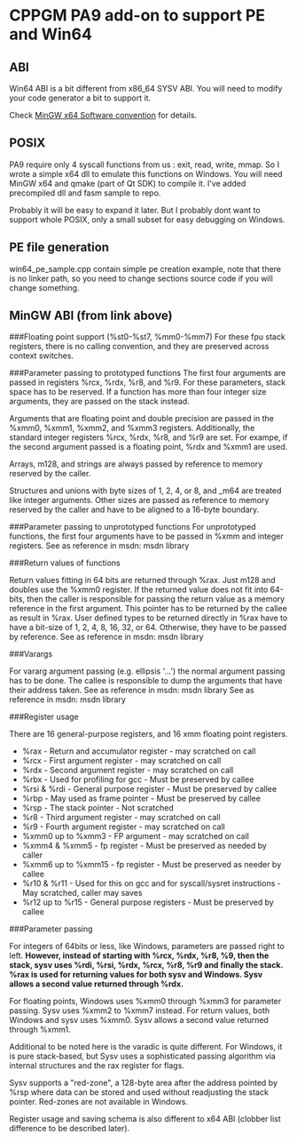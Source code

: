 # CPPGM PA9 add-on to support PE and Win64

## ABI

Win64 ABI is a bit different from x86_64 SYSV ABI.
You will need to modify your code generator a bit to support it.

Check [MinGW x64 Software convention](http://sourceforge.net/apps/trac/mingw-w64/wiki/MinGW%20x64%20Software%20convention) for details.

## POSIX

PA9 require only 4 syscall functions from us : exit, read, write, mmap.
So I wrote a simple x64 dll to emulate this functions on Windows. You will need MinGW x64 and qmake (part of Qt SDK) to compile it. I've added precompiled dll and fasm sample to repo.

Probably it will be easy to expand it later. But I probably dont want to support whole POSIX, only a small subset for easy debugging on Windows.

## PE file generation

win64\_pe\_sample.cpp contain simple pe creation example, note that there is no linker path, so you need to change sections source code if you will change something.

## MinGW ABI (from link above)

###Floating point support (%st0-%st7, %mm0-%mm7)
For these fpu stack registers, there is no calling convention, and they are preserved across context switches.

###Parameter passing to prototyped functions
The first four arguments are passed in registers %rcx, %rdx, %r8, and %r9. For these parameters, stack space has to be reserved. If a function has more than four integer size arguments, they are passed on the stack instead.

Arguments that are floating point and double precision are passed in the %xmm0, %xmm1, %xmm2, and %xmm3 registers. Additionally, the standard integer registers %rcx, %rdx, %r8, and %r9 are set. For exampe, if the second argument passed is a floating point, %rdx and %xmm1 are used.

Arrays, m128, and strings are always passed by reference to memory reserved by the caller.

Structures and unions with byte sizes of 1, 2, 4, or 8, and _m64 are treated like integer arguments. Other sizes are passed as reference to memory reserved by the caller and have to be aligned to a 16-byte boundary.

###Parameter passing to unprototyped functions
For unprototyped functions, the first four arguments have to be passed in %xmm and integer registers.
See as reference in msdn: msdn library

###Return values of functions

Return values fitting in 64 bits are returned through %rax. Just m128 and doubles use the %xmm0 register. If the returned value does not fit into 64-bits, then the caller is responsible for passing the return value as a memory reference in the first argument. This pointer has to be returned by the callee as result in %rax. User defined types to be returned directly in %rax have to have a bit-size of 1, 2, 4, 8, 16, 32, or 64. Otherwise, they have to be passed by reference.
See as reference in msdn: msdn library

###Varargs

For vararg argument passing (e.g. ellipsis '...') the normal argument passing has to be done. The callee is responsible to dump the arguments that have their address taken.
See as reference in msdn: msdn library
See as reference in msdn: msdn library

###Register usage

There are 16 general-purpose registers, and 16 xmm floating point registers.

* %rax - Return and accumulator register - may scratched on call
* %rcx - First argument register - may scratched on call
* %rdx - Second argument register - may scratched on call
* %rbx - Used for profiling for gcc - Must be preserved by callee
* %rsi & %rdi - General purpose register - Must be preserved by callee
* %rbp - May used as frame pointer - Must be preserved by callee
* %rsp - The stack pointer - Not scratched
* %r8 - Third argument register - may scratched on call
* %r9 - Fourth argument register - may scratched on call
* %xmm0 up to %xmm3 - FP argument - may scratched on call
* %xmm4 & %xmm5 - fp register - Must be preserved as needed by caller
* %xmm6 up to %xmm15 - fp register - Must be preserved as needer by callee
* %r10 & %r11 - Used for this on gcc and for syscall/sysret instructions - May scratched, caller may saves
* %r12 up to %r15 - General purpose registers - Must be preserved by callee

###Parameter passing

For integers of 64bits or less, like Windows, parameters are passed right to left. **However, instead of starting with %rcx, %rdx, %r8, %9, then the stack, sysv uses %rdi, %rsi, %rdx, %rcx, %r8, %r9 and finally the stack. %rax is used for returning values for both sysv and Windows. Sysv allows a second value returned through %rdx.**

For floating points, Windows uses %xmm0 through %xmm3 for parameter passing. Sysv uses %xmm2 to %xmm7 instead. For return values, both Windows and sysv uses %xmm0. Sysv allows a second value returned through %xmm1.

Additional to be noted here is the varadic is quite different. For Windows, it is pure stack-based, but Sysv uses a sophisticated passing algorithm via internal structures and the rax register for flags.

Sysv supports a "red-zone", a 128-byte area after the address pointed by %rsp where data can be stored and used without readjusting the stack pointer. Red-zones are not available in Windows.

Register usage and saving schema is also different to x64 ABI (clobber list difference to be described later).
